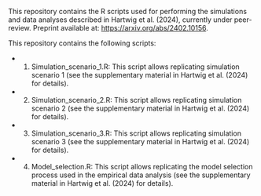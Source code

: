This repository contains the R scripts used for performing the simulations and data analyses described in Hartwig et al. (2024), currently under peer-review. Preprint available at: https://arxiv.org/abs/2402.10156.

This repository contains the following scripts:

- 1. Simulation_scenario_1.R: This script allows replicating simulation scenario 1 (see the supplementary material in Hartwig et al. (2024) for details).
- 2. Simulation_scenario_2.R: This script allows replicating simulation scenario 2 (see the supplementary material in Hartwig et al. (2024) for details).
- 3. Simulation_scenario_3.R: This script allows replicating simulation scenario 3 (see the supplementary material in Hartwig et al. (2024) for details).
- 4. Model_selection.R: This script allows replicating the model selection process used in the empirical data analysis (see the supplementary material in Hartwig et al. (2024) for details). 
